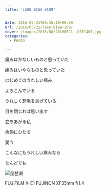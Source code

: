 ```yaml
---
title: 'LAKE BIWA #109'


date: 2016-05-21T09:35:10+00:00
url: /2016/05/21/lake-biwa-109/
cover: /images/2016/08/20160521-_DSF1407.jpg
categories:
  - PHOTO

---
```

<!--more-->

痛みはかなしいものと思っていた

痛みはいやなものと思っていた

はじめてのうれしい痛み

よろこんでいる

うれしく悲鳴をあげている

目を閉じれば思い出す

立ちあがる私

余韻にひたる

潤う

こんなにもうれしい痛みなら

なんどでも

![琵琶湖](/images/2016/08/20160521-_DSF1421.jpg "琵琶湖")

FUJIFILM X-E1 FUJINON XF35mm f/1.4
